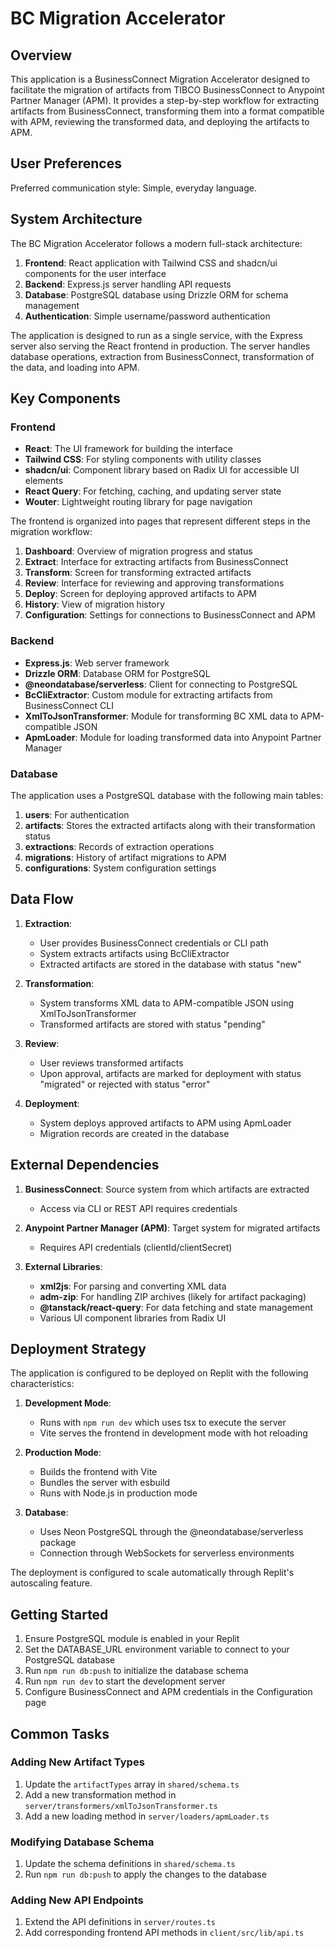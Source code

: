 # BC Migration Accelerator

## Overview

This application is a BusinessConnect Migration Accelerator designed to facilitate the migration of artifacts from TIBCO BusinessConnect to Anypoint Partner Manager (APM). It provides a step-by-step workflow for extracting artifacts from BusinessConnect, transforming them into a format compatible with APM, reviewing the transformed data, and deploying the artifacts to APM.

## User Preferences

Preferred communication style: Simple, everyday language.

## System Architecture

The BC Migration Accelerator follows a modern full-stack architecture:

1. **Frontend**: React application with Tailwind CSS and shadcn/ui components for the user interface
2. **Backend**: Express.js server handling API requests
3. **Database**: PostgreSQL database using Drizzle ORM for schema management
4. **Authentication**: Simple username/password authentication

The application is designed to run as a single service, with the Express server also serving the React frontend in production. The server handles database operations, extraction from BusinessConnect, transformation of the data, and loading into APM.

## Key Components

### Frontend

- **React**: The UI framework for building the interface
- **Tailwind CSS**: For styling components with utility classes
- **shadcn/ui**: Component library based on Radix UI for accessible UI elements
- **React Query**: For fetching, caching, and updating server state
- **Wouter**: Lightweight routing library for page navigation

The frontend is organized into pages that represent different steps in the migration workflow:

1. **Dashboard**: Overview of migration progress and status
2. **Extract**: Interface for extracting artifacts from BusinessConnect
3. **Transform**: Screen for transforming extracted artifacts
4. **Review**: Interface for reviewing and approving transformations
5. **Deploy**: Screen for deploying approved artifacts to APM
6. **History**: View of migration history
7. **Configuration**: Settings for connections to BusinessConnect and APM

### Backend

- **Express.js**: Web server framework
- **Drizzle ORM**: Database ORM for PostgreSQL
- **@neondatabase/serverless**: Client for connecting to PostgreSQL
- **BcCliExtractor**: Custom module for extracting artifacts from BusinessConnect CLI
- **XmlToJsonTransformer**: Module for transforming BC XML data to APM-compatible JSON
- **ApmLoader**: Module for loading transformed data into Anypoint Partner Manager

### Database

The application uses a PostgreSQL database with the following main tables:

1. **users**: For authentication
2. **artifacts**: Stores the extracted artifacts along with their transformation status
3. **extractions**: Records of extraction operations
4. **migrations**: History of artifact migrations to APM
5. **configurations**: System configuration settings

## Data Flow

1. **Extraction**: 
   - User provides BusinessConnect credentials or CLI path
   - System extracts artifacts using BcCliExtractor
   - Extracted artifacts are stored in the database with status "new"

2. **Transformation**:
   - System transforms XML data to APM-compatible JSON using XmlToJsonTransformer
   - Transformed artifacts are stored with status "pending"

3. **Review**:
   - User reviews transformed artifacts
   - Upon approval, artifacts are marked for deployment with status "migrated" or rejected with status "error"

4. **Deployment**:
   - System deploys approved artifacts to APM using ApmLoader
   - Migration records are created in the database

## External Dependencies

1. **BusinessConnect**: Source system from which artifacts are extracted
   - Access via CLI or REST API requires credentials
   
2. **Anypoint Partner Manager (APM)**: Target system for migrated artifacts
   - Requires API credentials (clientId/clientSecret)

3. **External Libraries**:
   - **xml2js**: For parsing and converting XML data
   - **adm-zip**: For handling ZIP archives (likely for artifact packaging)
   - **@tanstack/react-query**: For data fetching and state management
   - Various UI component libraries from Radix UI

## Deployment Strategy

The application is configured to be deployed on Replit with the following characteristics:

1. **Development Mode**:
   - Runs with `npm run dev` which uses tsx to execute the server
   - Vite serves the frontend in development mode with hot reloading

2. **Production Mode**:
   - Builds the frontend with Vite
   - Bundles the server with esbuild
   - Runs with Node.js in production mode

3. **Database**:
   - Uses Neon PostgreSQL through the @neondatabase/serverless package
   - Connection through WebSockets for serverless environments

The deployment is configured to scale automatically through Replit's autoscaling feature.

## Getting Started

1. Ensure PostgreSQL module is enabled in your Replit
2. Set the DATABASE_URL environment variable to connect to your PostgreSQL database
3. Run `npm run db:push` to initialize the database schema
4. Run `npm run dev` to start the development server
5. Configure BusinessConnect and APM credentials in the Configuration page

## Common Tasks

### Adding New Artifact Types

1. Update the `artifactTypes` array in `shared/schema.ts`
2. Add a new transformation method in `server/transformers/xmlToJsonTransformer.ts`
3. Add a new loading method in `server/loaders/apmLoader.ts`

### Modifying Database Schema

1. Update the schema definitions in `shared/schema.ts`
2. Run `npm run db:push` to apply the changes to the database

### Adding New API Endpoints

1. Extend the API definitions in `server/routes.ts`
2. Add corresponding frontend API methods in `client/src/lib/api.ts`